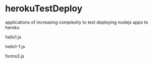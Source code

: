 # herokuTestDeploy
applications of increasing complexity to test deploying nodejs apps to heroku

hello1.js

hello1-1.js

forms3.js

